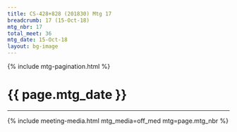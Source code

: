 ```yaml
---
title: CS-428+828 (201830) Mtg 17
breadcrumb: 17 (15-Oct-18)
mtg_nbr: 17
total_meet: 36
mtg_date: 15-Oct-18
layout: bg-image
---
```

{% include mtg-pagination.html %}
<h1 class="text-center">{{ page.mtg_date }}</h1>
<hr />
{% include meeting-media.html mtg_media=off_med mtg=page.mtg_nbr %}
